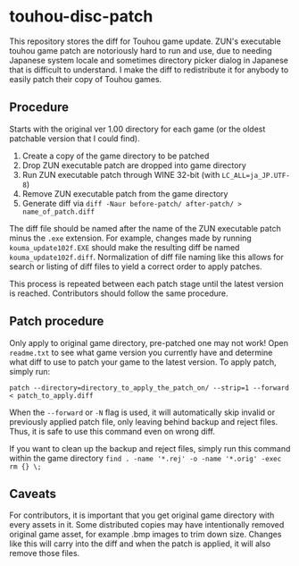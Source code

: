 # touhou-disc-patch
This repository stores the diff for Touhou game update. ZUN's executable touhou game patch are notoriously hard to run and use, due to needing Japanese system locale and sometimes directory picker dialog in Japanese that is difficult to understand. I make the diff to redistribute it for anybody to easily patch their copy of Touhou games.

## Procedure
Starts with the original ver 1.00 directory for each game (or the oldest patchable version that I could find).

1. Create a copy of the game directory to be patched
2. Drop ZUN executable patch are dropped into game directory
3. Run ZUN executable patch through WINE 32-bit (with `LC_ALL=ja_JP.UTF-8`)
4. Remove ZUN executable patch from the game directory
5. Generate diff via `diff -Naur before-patch/ after-patch/ > name_of_patch.diff`

The diff file should be named after the name of the ZUN executable patch minus the `.exe` extension. For example, changes made by running `kouma_update102f.EXE` should make the resulting diff be named `kouma_update102f.diff`. Normalization of diff file naming like this allows for search or listing of diff files to yield a correct order to apply patches.

This process is repeated between each patch stage until the latest version is reached. Contributors should follow the same procedure.

## Patch procedure
Only apply to original game directory, pre-patched one may not work! Open `readme.txt` to see what game version you currently have and determine what diff to use to patch your game to the latest version. To apply patch, simply run:
```
patch --directory=directory_to_apply_the_patch_on/ --strip=1 --forward < patch_to_apply.diff
```
When the `--forward` or `-N` flag is used, it will automatically skip invalid or previously applied patch file, only leaving behind backup and reject files. Thus, it is safe to use this command even on wrong diff.

If you want to clean up the backup and reject files, simply run this command within the game directory `find . -name '*.rej' -o -name '*.orig' -exec rm {} \;`

## Caveats
For contributors, it is important that you get original game directory with every assets in it. Some distributed copies may have intentionally removed original game asset, for example .bmp images to trim down size. Changes like this will carry into the diff and when the patch is applied, it will also remove those files.
